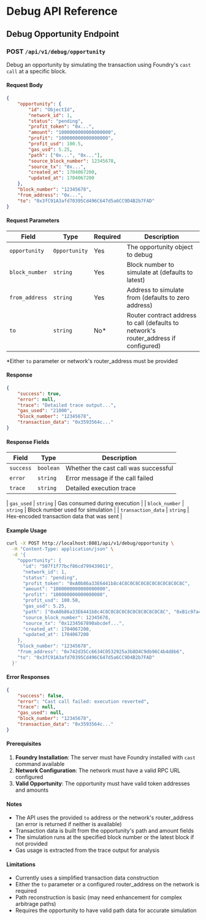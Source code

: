 # Debug API Reference

## Debug Opportunity Endpoint

### POST `/api/v1/debug/opportunity`

Debug an opportunity by simulating the transaction using Foundry's `cast call` at a specific block.

#### Request Body

```json
{
    "opportunity": {
        "id": "ObjectId",
        "network_id": 1,
        "status": "pending",
        "profit_token": "0x...",
        "amount": "1000000000000000000",
        "profit": "100000000000000000",
        "profit_usd": 100.5,
        "gas_usd": 5.25,
        "path": ["0x...", "0x..."],
        "source_block_number": 12345678,
        "source_tx": "0x...",
        "created_at": 1704067200,
        "updated_at": 1704067200
    },
    "block_number": "12345678",
    "from_address": "0x...",
    "to": "0x3fC91A3afd70395Cd496C647d5a6CC9D4B2b7FAD"
}
```

#### Request Parameters

| Field          | Type          | Required | Description                                                                          |
| -------------- | ------------- | -------- | ------------------------------------------------------------------------------------ |
| `opportunity`  | `Opportunity` | Yes      | The opportunity object to debug                                                      |
| `block_number` | `string`      | Yes      | Block number to simulate at (defaults to latest)                                     |
| `from_address` | `string`      | Yes      | Address to simulate from (defaults to zero address)                                  |
| `to`           | `string`      | No\*     | Router contract address to call (defaults to network's router_address if configured) |

\*Either `to` parameter or network's router_address must be provided

#### Response

```json
{
    "success": true,
    "error": null,
    "trace": "Detailed trace output...",
    "gas_used": "21000",
    "block_number": "12345678",
    "transaction_data": "0x3593564c..."
}
```

#### Response Fields

| Field     | Type      | Description                          |
| --------- | --------- | ------------------------------------ |
| `success` | `boolean` | Whether the cast call was successful |
| `error`   | `string`  | Error message if the call failed     |
| `trace`   | `string`  | Detailed execution trace             |

| `gas_used` | `string` | Gas consumed during execution |
| `block_number` | `string` | Block number used for simulation |
| `transaction_data` | `string` | Hex-encoded transaction data that was sent |

#### Example Usage

```bash
curl -X POST http://localhost:8081/api/v1/debug/opportunity \
  -H "Content-Type: application/json" \
  -d '{
    "opportunity": {
      "id": "507f1f77bcf86cd799439011",
      "network_id": 1,
      "status": "pending",
      "profit_token": "0xA0b86a33E6441b8c4C8C0C8C0C8C0C8C0C8C0C8C",
      "amount": "1000000000000000000",
      "profit": "100000000000000000",
      "profit_usd": 100.50,
      "gas_usd": 5.25,
      "path": ["0xA0b86a33E6441b8c4C8C0C8C0C8C0C8C0C8C0C8C", "0xB1c97a44F7552c9d5D1D1D1D1D1D1D1D1D1D1D1D1D"],
      "source_block_number": 12345678,
      "source_tx": "0x1234567890abcdef...",
      "created_at": 1704067200,
      "updated_at": 1704067200
    },
    "block_number": "12345678",
    "from_address": "0x742d35Cc6634C0532925a3b8D4C9db96C4b4d8b6",
    "to": "0x3fC91A3afd70395Cd496C647d5a6CC9D4B2b7FAD"
  }'
```

#### Error Responses

```json
{
    "success": false,
    "error": "Cast call failed: execution reverted",
    "trace": null,
    "gas_used": null,
    "block_number": "12345678",
    "transaction_data": "0x3593564c..."
}
```

#### Prerequisites

1. **Foundry Installation**: The server must have Foundry installed with `cast` command available
2. **Network Configuration**: The network must have a valid RPC URL configured
3. **Valid Opportunity**: The opportunity must have valid token addresses and amounts

#### Notes

-   The API uses the provided `to` address or the network's router_address (an error is returned if neither is available)
-   Transaction data is built from the opportunity's path and amount fields
-   The simulation runs at the specified block number or the latest block if not provided
-   Gas usage is extracted from the trace output for analysis

#### Limitations

-   Currently uses a simplified transaction data construction
-   Either the `to` parameter or a configured router_address on the network is required
-   Path reconstruction is basic (may need enhancement for complex arbitrage paths)
-   Requires the opportunity to have valid path data for accurate simulation
